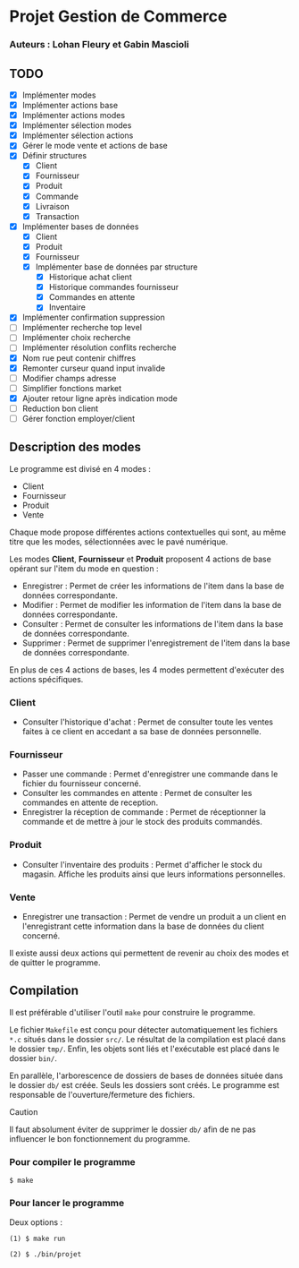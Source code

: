# Projet Gestion de Commerce
### Auteurs : Lohan Fleury et Gabin Mascioli

## TODO
- [x] Implémenter modes
- [x] Implémenter actions base
- [x] Implémenter actions modes
- [x] Implémenter sélection modes
- [x] Implémenter sélection actions
- [x] Gérer le mode vente et actions de base
- [x] Définir structures
    - [x] Client
    - [x] Fournisseur
    - [x] Produit
    - [x] Commande
    - [x] Livraison
    - [x] Transaction
- [x] Implémenter bases de données
    - [x] Client
    - [x] Produit
    - [x] Fournisseur
    - [x] Implémenter base de données par structure
        - [x] Historique achat client
        - [x] Historique commandes fournisseur
        - [x] Commandes en attente
        - [x] Inventaire
- [x] Implémenter confirmation suppression
- [ ] Implémenter recherche top level
- [ ] Implémenter choix recherche
- [ ] Implémenter résolution conflits recherche
- [x] Nom rue peut contenir chiffres
- [x] Remonter curseur quand input invalide
- [ ] Modifier champs adresse
- [ ] Simplifier fonctions market
- [x] Ajouter retour ligne après indication mode
- [ ] Reduction bon client
- [ ] Gérer fonction employer/client

## Description des modes

Le programme est divisé en 4 modes :
- Client
- Fournisseur
- Produit
- Vente

Chaque mode propose différentes actions contextuelles qui sont, au même titre
que les modes, sélectionnées avec le pavé numérique.

Les modes **Client**, **Fournisseur** et **Produit** proposent 4 actions de base
opérant sur l'item du mode en question :
- Enregistrer : Permet de créer les informations de l'item dans la base de données correspondante.
- Modifier : Permet de modifier les information de l'item dans la base de données correspondante.
- Consulter : Permet de consulter les informations de l'item dans la base de données correspondante. 
- Supprimer : Permet de supprimer l'enregistrement de l'item dans la base de données correspondante.

En plus de ces 4 actions de bases, les 4 modes permettent d'exécuter des actions
spécifiques.

### Client
- Consulter l'historique d'achat : Permet de consulter toute les ventes faites à ce client en accedant a sa base de données personnelle.

### Fournisseur
- Passer une commande : Permet d'enregistrer une commande dans le fichier du fournisseur concerné.
- Consulter les commandes en attente : Permet de consulter les commandes en attente de reception.
- Enregistrer la réception de commande : Permet de réceptionner la commande et de mettre à jour le stock des produits commandés.

### Produit
- Consulter l'inventaire des produits : Permet d'afficher le stock du magasin. Affiche les produits ainsi que leurs informations personnelles.

### Vente
- Enregistrer une transaction : Permet de vendre un produit a un client en l'enregistrant cette information dans la base de données du client   concerné.

Il existe aussi deux actions qui permettent de revenir au choix des modes et de quitter le programme.

## Compilation

Il est préférable d'utiliser l'outil ```make``` pour construire le programme.

Le fichier ```Makefile``` est conçu pour détecter automatiquement les fichiers
```*.c``` situés dans le dossier ```src/```. Le résultat de la compilation est
placé dans le dossier ```tmp/```. Enfin, les objets sont liés et l'exécutable
est placé dans le dossier ```bin/```.

En parallèle, l'arborescence de dossiers de bases de données située dans le
dossier ```db/``` est créée. Seuls les dossiers sont créés. Le programme est
responsable de l'ouverture/fermeture des fichiers. 

> [!CAUTION]
> Il faut absolument éviter de supprimer le dossier ```db/``` afin de ne pas influencer le bon fonctionnement du programme.

### Pour compiler le programme

```
$ make
```

### Pour lancer le programme

Deux options :

```
(1) $ make run

(2) $ ./bin/projet
```
